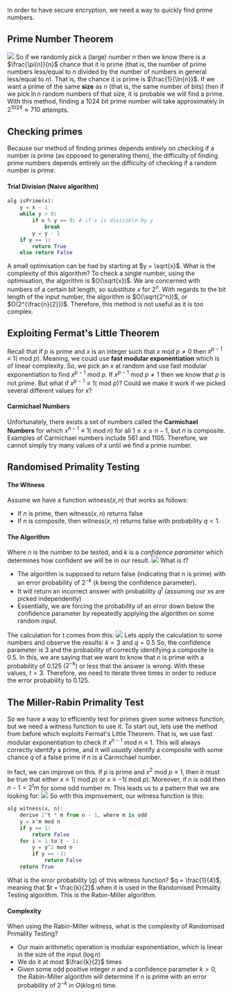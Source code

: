 In order to have secure encryption, we need a way to quickly find prime numbers.
## Prime Number Theorem
![](Pasted%20image%2020230420142035.png)
So if we randomly pick a (large) number $n$ then we know there is a $\frac{\pi(n)}{n}$ chance that it is prime (that is, the number of prime numbers less/equal to $n$ divided by the number of numbers in general less/equal to $n$). That is, the chance it is prime is $\frac{1}{\ln{n}}$.
If we want a prime of the same **size** as $n$ (that is, the same number of bits) then if we pick $\ln{n}$ random numbers of that size, it is probable we will find a prime.
With this method, finding a 1024 bit prime number will take approximately $\ln{2^{1024}} \approx 710$ attempts.
## Checking primes
Because our method of finding primes depends entirely on checking if a number is prime (as opposed to generating them), the difficulty of finding prime numbers depends entirely on the difficulty of checking if a random number is prime.
#### Trial Division (Naive algorithm)
```python
alg isPrime(x):
	y = x - 1
	while y > 0:
		if x % y == 0: # if x is divisible by y
			break
		y = y - 1
	if y == 1:
		return True
	else return False
```
A small optimisation can be had by starting at $y = \sqrt{x}$.
What is the complexity of this algorithm? 
To check a single number, using the optimisation, the algorithm is $O(\sqrt{x})$.
We are concerned with numbers of a certain bit length, so substitute $x$ for $2^n$.
With regards to the bit length of the input number, the algorithm is $O(\sqrt{2^n})$, or $O(2^{\frac{n}{2}})$. Therefore, this method is not useful as it is too complex.
## Exploiting Fermat's Little Theorem
Recall that if $p$ is prime and $x$ is an integer such that $x \text{ mod } p \neq 0$ then $x^{p - 1} \equiv 1(\text{ mod } p)$.
Meaning, we could use **fast modular exponentiation** which is of linear complexity.
So, we pick an $x$ at random and use fast modular exponentiation to find $x^{p - 1} \text{ mod } p$. If $x^{p - 1} \text{ mod } p \neq 1$ then we know that $p$ is not prime.
But what if $x^{p - 1} \equiv 1(\text{ mod } p)$? Could we make it work if we picked several different values for $x$?
#### Carmichael Numbers
Unfortunately, there exists a set of numbers called the **Carmichael Numbers** for which $x^{n - 1} \equiv 1(\text{ mod } n)$ for all $1 \leq x \leq n - 1$, but $n$ is composite. Examples of Carmichael numbers include 561 and 1105. Therefore, we cannot simply try many values of $x$ until we find a prime number.
## Randomised Primality Testing
#### The Witness
Assume we have a function $\text{witness}(x, n)$ that works as follows:
- If $n$ is prime, then $\text{witness}(x, n)$ returns false
- If $n$ is composite, then $\text{witness}(x, n)$ returns false with probability $q < 1$.
#### The Algorithm
Where $n$ is the number to be tested, and $k$ is a *confidence parameter* which determines how confident we will be in our result.
![](Pasted%20image%2020230420144751.png)
What is $t$?
- The algorithm is supposed to return false (indicating that $n$ is prime) with an error probability of $2^{-k}$ ($k$ being the confidence parameter).
- It will return an incorrect answer with probability $q^t$ (assuming our $x$s are picked independently)
- Essentially, we are forcing the probability of an error down below the confidence parameter by repeatedly applying the algorithm on some random input.

The calculation for $t$ comes from this:
![](Pasted%20image%2020230420145408.png)
Lets apply the calculation to some numbers and observe the results:
$k = 3$ and $q = 0.5$
So, the confidence parameter is 3 and the probability of correctly identifying a composite is 0.5. In this, we are saying that we want to know that $n$ is prime with a probability of 0.125 ($2^{-k}$) or less that the answer is wrong.
With these values, $t = 3$. Therefore, we need to iterate three times in order to reduce the error probability to 0.125.
## The Miller-Rabin Primality Test
So we have a way to efficiently test for primes given some witness function, but we need a witness function to use it. To start out, lets use the method from before which exploits Fermat's Little Theorem. That is, we use fast modular exponentiation to check if $x^{n - 1} \text{ mod } n \equiv 1$. This will always correctly identify a prime, and it will *usually* identify a composite with some chance $q$ of a false prime if $n$ is a Carmichael number. 

In fact, we can improve on this. If $p$ is prime and $x^2 \text{ mod } p \equiv 1$, then it must be true that either $x \equiv 1 (\text{ mod } p)$ or $x \equiv -1 (\text{ mod } p)$.
Moreover, if $n$ is odd then $n - 1 = 2^tm$ for some odd number $m$. 
This leads us to a pattern that we are looking for:
![](Pasted%20image%2020230420151526.png)
So with this improvement, our witness function is this:
```python
alg witness(x, n):
	derive 2^t * m from n - 1, where m is odd
	y = x^m mod n
	if y == 1:
		return False 
	for i = 1 to t - 1:
		y = y^2 mod n
		if y == -1:
			return False
	return True
```
What is the error probability ($q$) of this witness function? $q = \frac{1}{4}$, meaning that $t = \frac{k}{2}$ when it is used in the Randomised Primality Testing algorithm. This is the Rabin-Miller algorithm.
#### Complexity
When using the Rabin-Miller witness, what is the complexity of Randomised Primality Testing?
- Our main arithmetic operation is modular exponentiation, which is linear in the size of the input ($\log{n}$)
- We do it at most $\frac{k}{2}$ times
- Given some odd positive integer $n$ and a confidence parameter $k > 0$, the Rabin-Miller algorithm will determine if $n$ is prime with an error probability of $2^{-k}$ in $O(k\log{n})$ time.

